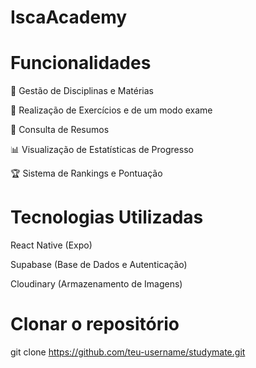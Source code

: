 # IscaAcademy


# Funcionalidades

📖 Gestão de Disciplinas e Matérias

📝 Realização de Exercícios e  de um modo exame

📄 Consulta de Resumos 

📊 Visualização de Estatísticas de Progresso

🏆 Sistema de Rankings e Pontuação


# Tecnologias Utilizadas
React Native (Expo)

Supabase (Base de Dados e Autenticação)

Cloudinary (Armazenamento de Imagens)


# Clonar o repositório
git clone https://github.com/teu-username/studymate.git
